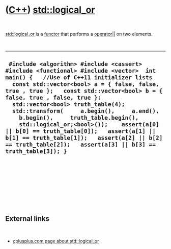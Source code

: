 
 

 

 

 

 

([C++](Cpp.md)) [std::logical\_or](CppStdLogical_or.md)
======================================================

 

[std::logical\_or](CppStdLogical_not.md) is a [functor](CppFunctor.md)
that performs a [operator||](CppOperatorLogicalOr.md) on two elements.

 

  ----------------------------------------------------------------------------------------------------------------------------------------------------------------------------------------------------------------------------------------------------------------------------------------------------------------------------------------------------------------------------------------------------------------------------------------------------------------------------------------------------------------------------------------------------------------------------------------------------
  ` #include <algorithm> #include <cassert> #include <functional> #include <vector>  int main() {   //Use of C++11 initializer lists   const std::vector<bool> a = { false, false, true , true };   const std::vector<bool> b = { false, true , false, true };    std::vector<bool> truth_table(4);   std::transform(     a.begin(),     a.end(),     b.begin(),     truth_table.begin(),     std::logical_or;<bool>());    assert(a[0] || b[0] == truth_table[0]);   assert(a[1] || b[1] == truth_table[1]);   assert(a[2] || b[2] == truth_table[2]);   assert(a[3] || b[3] == truth_table[3]); }`
  ----------------------------------------------------------------------------------------------------------------------------------------------------------------------------------------------------------------------------------------------------------------------------------------------------------------------------------------------------------------------------------------------------------------------------------------------------------------------------------------------------------------------------------------------------------------------------------------------------

 

 

 

 

 

External links
--------------

 

-   [cplusplus.com page about
    std::logical\_or](http://www.cplusplus.com/reference/std/functional/logical_or)

 

 

 

 

 

 

